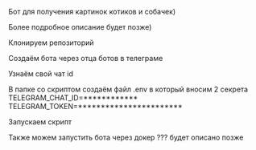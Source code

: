 Бот для получения картинок котиков и собачек)

Более подробное описание будет позже)

Клонируем репозиторий

Создаём бота через отца ботов в телеграме 

Узнаём свой чат id

В папке со скриптом создаём файл .env в который вносим 2 секрета
TELEGRAM_CHAT_ID=************
TELEGRAM_TOKEN=***********************

Запускаем скрипт


Также можем запустить бота через докер ??? будет описано позже
